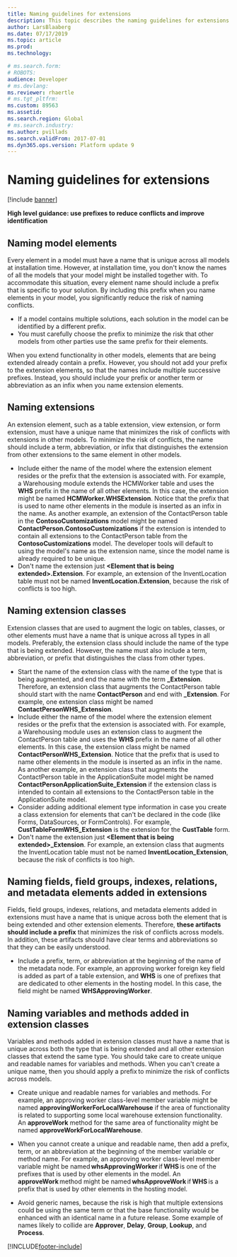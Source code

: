 ```yaml
---
title: Naming guidelines for extensions
description: This topic describes the naming guidelines for extensions. Artifacts must have a name that is unique across all models at installation time. 
author: LarsBlaaberg
ms.date: 07/17/2019
ms.topic: article
ms.prod: 
ms.technology: 

# ms.search.form: 
# ROBOTS: 
audience: Developer
# ms.devlang: 
ms.reviewer: rhaertle
# ms.tgt_pltfrm: 
ms.custom: 89563
ms.assetid: 
ms.search.region: Global
# ms.search.industry: 
ms.author: pvillads
ms.search.validFrom: 2017-07-01
ms.dyn365.ops.version: Platform update 9
---
```


# Naming guidelines for extensions

[!include [banner](../includes/banner.md)]

**High level guidance: use prefixes to reduce conflicts and improve identification**

## Naming model elements
Every element in a model must have a name that is unique across all models at installation time. However, at installation time, you don't know the names of all the models that your model might be installed together with. To accommodate this situation, every element name should include a prefix that is specific to your solution. By including this prefix when you name elements in your model, you significantly reduce the risk of naming conflicts.

+ If a model contains multiple solutions, each solution in the model can be identified by a different prefix. 
+ You must carefully choose the prefix to minimize the risk that other models from other parties use the same prefix for their elements.

When you extend functionality in other models, elements that are being extended already contain a prefix. However, you should not add your prefix to the extension elements, so that the names include multiple successive prefixes. Instead, you should include your prefix or another term or abbreviation as an infix when you name extension elements.

## Naming extensions

An extension element, such as a table extension, view extension, or form extension, must have a unique name that minimizes the risk of conflicts with extensions in other models. To minimize the risk of conflicts, the name should include a term, abbreviation, or infix that distinguishes the extension from other extensions to the same element in other models.

+ Include either the name of the model where the extension element resides or the prefix that the extension is associated with. For example, a Warehousing module extends the HCMWorker table and uses the **WHS** prefix in the name of all other elements. In this case, the extension might be named **HCMWorker.WHSExtension**. Notice that the prefix that is used to name other elements in the module is inserted as an infix in the name. As another example, an extension of the ContactPerson table in the **ContosoCustomizations** model might be named **ContactPerson.ContosoCustomizations** if the extension is intended to contain all extensions to the ContactPerson table from the **ContosoCustomizations** model. The developer tools will default to using the model's name as the extension name, since the model name is already required to be unique.
+ Don't name the extension just **&lt;Element that is being extended&gt;.Extension**. For example, an extension of the InventLocation table must not be named **InventLocation.Extension**, because the risk of conflicts is too high.

## Naming extension classes

Extension classes that are used to augment the logic on tables, classes, or other elements must have a name that is unique across all types in all models. Preferably, the extension class should include the name of the type that is being extended. However, the name must also include a term, abbreviation, or prefix that distinguishes the class from other types.

+ Start the name of the extension class with the name of the type that is being augmented, and end the name with the term **\_Extension**.
Therefore, an extension class that augments the ContactPerson table should start with the name **ContactPerson** and end with **\_Extension**. For example, one extension class might be named **ContactPersonWHS\_Extension**.
+ Include either the name of the model where the extension element resides or the prefix that the extension is associated with. For example, a Warehousing module uses an extension class to augment the ContactPerson table and uses the **WHS** prefix in the name of all other elements. In this case, the extension class might be named **ContactPersonWHS\_Extension**. Notice that the prefix that is used to name other elements in the module is inserted as an infix in the name. As another example, an extension class that augments the ContactPerson table in the ApplicationSuite model might be named **ContactPersonApplicationSuite\_Extension** if the extension class is intended to contain all extensions to the ContactPerson table in the ApplicationSuite model.
+ Consider adding additional element type information in case you create a class extension for elements that can't be declared in the code (like Forms, DataSources, or FormControls). For example, **CustTableFormWHS\_Extension** is the extension for the **CustTable** form.
+ Don't name the extension just **&lt;Element that is being extended&gt;\_Extension**. For example, an extension class that augments the InventLocation table must not be named **InventLocation\_Extension**, because the risk of conflicts is too high.

## Naming fields, field groups, indexes, relations, and metadata elements added in extensions

Fields, field groups, indexes, relations, and metadata elements added in extensions must have a name that is unique across both the element that is being extended and other extension elements. Therefore, **these artifacts should include a prefix** that minimizes the risk of conflicts across models. In addition, these artifacts should have clear terms and abbreviations so that they can be easily understood. 

+ Include a prefix, term, or abbreviation at the beginning of the name of the metadata node. For example, an approving worker foreign key field is added as part of a table extension, and **WHS** is one of prefixes that are dedicated to other elements in the hosting model. In this case, the field might be named **WHSApprovingWorker**.

## Naming variables and methods added in extension classes

Variables and methods added in extension classes must have a name that is unique across both the type that is being extended and all other extension classes that extend the same type. You should take care to create unique and readable names for variables and methods. When you can't create a unique name, then you should apply a prefix to minimize the risk of conflicts across models. 

+ Create unique and readable names for variables and methods. For example, an approving worker class-level member variable might be named **approvingWorkerForLocalWarehouse** if the area of functionality is related to supporting some local warehouse extension functionality. An **approveWork** method for the same area of functionality might be named **approveWorkForLocalWarehouse**. 
 
+ When you cannot create a unique and readable name, then add a prefix, term, or an abbreviation at the beginning of the member variable or method name. For example, an approving worker class-level member variable might be named **whsApprovingWorker** if **WHS** is one of the prefixes that is used by other elements in the model. An **approveWork** method might be named **whsApproveWork** if **WHS** is a prefix that is used by other elements in the hosting model. 
 
+ Avoid generic names, because the risk is high that multiple extensions could be using the same term or that the base functionality would be enhanced with an identical name in a future release. Some example of names likely to collide are **Approver**, **Delay**, **Group**, **Lookup**, and **Process**.   



[!INCLUDE[footer-include](../../../includes/footer-banner.md)]